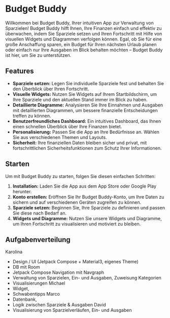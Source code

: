 # Budget Buddy

Willkommen bei Budget Buddy, Ihrer intuitiven App zur Verwaltung von Sparzielen! Budget Buddy hilft Ihnen, Ihre Finanzen einfach und effektiv zu überwachen, indem Sie Sparziele setzen und Ihren Fortschritt mit Hilfe von visuellen Widgets und Diagrammen verfolgen können. Egal, ob Sie für eine große Anschaffung sparen, ein Budget für Ihren nächsten Urlaub planen oder einfach nur Ihre Ausgaben im Blick behalten möchten – Budget Buddy ist hier, um Sie zu unterstützen.

## Features

- **Sparziele setzen:** Legen Sie individuelle Sparziele fest und behalten Sie den Überblick über Ihren Fortschritt.
- **Visuelle Widgets:** Nutzen Sie Widgets auf Ihrem Startbildschirm, um Ihre Sparziele und den aktuellen Stand immer im Blick zu haben.
- **Detaillierte Diagramme:** Analysieren Sie Ihre Einnahmen und Ausgaben mit detaillierten Diagrammen, um bessere finanzielle Entscheidungen treffen zu können.
- **Benutzerfreundliches Dashboard:** Ein intuitives Dashboard, das Ihnen einen schnellen Überblick über Ihre Finanzen bietet.
- **Personalisierung:** Passen Sie die App an Ihre Bedürfnisse an. Wählen Sie aus verschiedenen Themen und Layouts.
- **Sicherheit:** Ihre finanziellen Daten bleiben sicher und privat, mit fortschrittlichen Sicherheitsfunktionen zum Schutz Ihrer Informationen.

## Starten

Um mit Budget Buddy zu starten, folgen Sie diesen einfachen Schritten:

1. **Installation:** Laden Sie die App aus dem App Store oder Google Play herunter.
2. **Konto erstellen:** Eröffnen Sie Ihr Budget Buddy-Konto, um Ihre Daten zu sichern und auf verschiedenen Geräten zugreifen zu können.
3. **Sparziele setzen:** Beginnen Sie, Ihre Sparziele zu definieren und passen Sie diese nach Bedarf an.
4. **Widgets und Diagramme:** Nutzen Sie unsere Widgets und Diagramme, um Ihren Fortschritt zu visualisieren und motiviert zu bleiben.

## Aufgabenverteilung

Karolina
- Design / UI (Jetpack Compose + Material3, eigenes Theme)
- DB mit Room
- Jetpack Compose Navigation mit Navgraph
- Verwaltung von Sparzielen, Ein- und Ausgaben, Zuweisung Kategorien
- Visualisierungen
Michael
- Widget,
- Schwabentipps 
Marco
- Datenbank,
- Logik zwischen Sparziele & Ausgaben
David
- Visualisierung von Sparzielverläufen, Ein- und Ausgaben 




